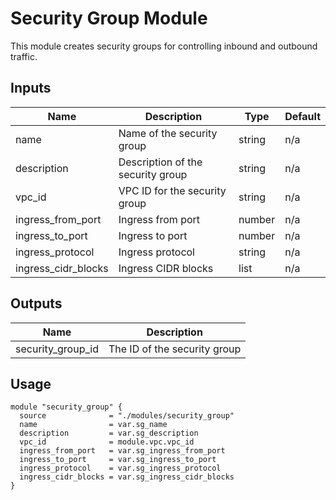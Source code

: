 # Security Group Module
This module creates security groups for controlling inbound and outbound traffic.

## Inputs

| Name                | Description                         | Type   | Default       |
|---------------------|-------------------------------------|--------|---------------|
| name                | Name of the security group          | string | n/a           |
| description         | Description of the security group   | string | n/a           |
| vpc_id              | VPC ID for the security group       | string | n/a           |
| ingress_from_port   | Ingress from port                   | number | n/a           |
| ingress_to_port     | Ingress to port                     | number | n/a           |
| ingress_protocol    | Ingress protocol                    | string | n/a           |
| ingress_cidr_blocks | Ingress CIDR blocks                 | list   | n/a           |

## Outputs

| Name             | Description                |
|------------------|----------------------------|
| security_group_id | The ID of the security group |

## Usage

```hcl
module "security_group" {
  source              = "./modules/security_group"
  name                = var.sg_name
  description         = var.sg_description
  vpc_id              = module.vpc.vpc_id
  ingress_from_port   = var.sg_ingress_from_port
  ingress_to_port     = var.sg_ingress_to_port
  ingress_protocol    = var.sg_ingress_protocol
  ingress_cidr_blocks = var.sg_ingress_cidr_blocks
}

